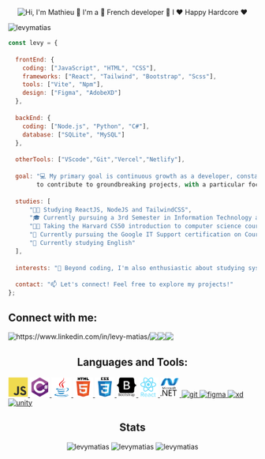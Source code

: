 <p align="center">
  <img src="https://github.com/LevyMatias/levymatias/raw/main/github/githubProfile2.gif" alt="Hi, I'm Mathieu 👋 I'm a 🚀 French developer 🚀 I ❤️ Happy Hardcore ❤️">
</p>

<p align="left"> <img src="https://komarev.com/ghpvc/?username=levymatias&label=Profile%20views&color=0e75b6&style=flat" alt="levymatias" /> </p>

```javascript
const levy = {

  frontEnd: {
    coding: ["JavaScript", "HTML", "CSS"],
    frameworks: ["React", "Tailwind", "Bootstrap", "Scss"],
    tools: ["Vite", "Npm"],
    design: ["Figma", "AdobeXD"]
  },

  backEnd: {
    coding: ["Node.js", "Python", "C#"],
    database: ["SQLite", "MySQL"]
  },

  otherTools: ["VScode","Git","Vercel","Netlify"],
  
  goal: "💻 My primary goal is continuous growth as a developer, constantly learning and seeking opportunities
        to contribute to groundbreaking projects, with a particular focus on exploring the vast universe of JavaScript.",

  studies: [
      "👨‍💻 Studying ReactJS, NodeJS and TailwindCSS",
      "🎓 Currently pursuing a 3rd Semester in Information Technology at Univesp",
      "👨‍💻 Taking the Harvard CS50 introduction to computer science course",
      "🌱 Currently pursuing the Google IT Support certification on Coursera",
      "📙 Currently studying English"
  ],
  
  interests: "🚀 Beyond coding, I'm also enthusiastic about studying systems and networks",
    
  contact: "📫 Let's connect! Feel free to explore my projects!"
};

```

<h2 align="left">Connect with me:</h2>
<p align="left" >
<a href="https://linkedin.com/in/https://www.linkedin.com/in/levy-matias/" target="blank"><img align="left" src="https://img.shields.io/badge/LinkedIn-0077B5?style=for-the-badge&logo=linkedin&logoColor=white" alt="https://www.linkedin.com/in/levy-matias/"/></a> <a href="mailto:levisilvas2018@gmail.com" > <img align="left" src="https://img.shields.io/badge/Gmail-D14836?style=for-the-badge&logo=gmail&logoColor=white"/></a> <a href="tel:+11976857986" > <img align="left" src="https://img.shields.io/badge/WhatsApp-25D366?style=for-the-badge&logo=whatsapp&logoColor=white"/></a> <a href="tel:+11976857986" > <img src="https://img.shields.io/badge/Telegram-2CA5E0?style=for-the-badge&logo=telegram&logoColor=white"/></a>

</p>

<h2 align="center">Languages and Tools:</h2>
<p align="left"> <a href="https://developer.mozilla.org/en-US/docs/Web/JavaScript" target="_blank" rel="noreferrer"> <img src="https://raw.githubusercontent.com/devicons/devicon/master/icons/javascript/javascript-original.svg" alt="javascript" width="40" height="40"/> </a> <a href="https://www.w3schools.com/cs/" target="_blank" rel="noreferrer"> <img src="https://raw.githubusercontent.com/devicons/devicon/master/icons/csharp/csharp-original.svg" alt="csharp" width="40" height="40"/> </a> 
<a href="https://www.java.com" target="_blank" rel="noreferrer"> <img src="https://raw.githubusercontent.com/devicons/devicon/master/icons/java/java-original.svg" alt="java" width="40" height="40"/> </a>
</a> <a href="https://www.w3.org/html/" target="_blank" rel="noreferrer"> <img src="https://raw.githubusercontent.com/devicons/devicon/master/icons/html5/html5-original-wordmark.svg" alt="html5" width="40" height="40"/> </a> <a href="https://www.w3schools.com/css/" target="_blank" rel="noreferrer"> <img src="https://raw.githubusercontent.com/devicons/devicon/master/icons/css3/css3-original-wordmark.svg" alt="css3" width="40" height="40"/> </a> 
<a href="https://getbootstrap.com" target="_blank" rel="noreferrer"> <img src="https://raw.githubusercontent.com/devicons/devicon/master/icons/bootstrap/bootstrap-plain-wordmark.svg" alt="bootstrap" width="40" height="40"/> </a> <a href="https://reactjs.org/" target="_blank" rel="noreferrer"> <img src="https://raw.githubusercontent.com/devicons/devicon/master/icons/react/react-original-wordmark.svg" alt="react" width="40" height="40"/> </a> <a href="https://dotnet.microsoft.com/" target="_blank" rel="noreferrer"> <img src="https://raw.githubusercontent.com/devicons/devicon/master/icons/dot-net/dot-net-original-wordmark.svg" alt="dotnet" width="40" height="40"/> </a> <a href="https://git-scm.com/" target="_blank" rel="noreferrer"> <img src="https://www.vectorlogo.zone/logos/git-scm/git-scm-icon.svg" alt="git" width="40" height="40"/> <a href="https://www.figma.com/" target="_blank" rel="noreferrer"> <img src="https://www.vectorlogo.zone/logos/figma/figma-icon.svg" alt="figma" width="40" height="40"/> </a> <a href="https://www.adobe.com/products/xd.html" target="_blank" rel="noreferrer"> <img src="https://cdn.worldvectorlogo.com/logos/adobe-xd.svg" alt="xd" width="40" height="40"/> </a> <a href="https://unity.com/" target="_blank" rel="noreferrer"> <img src="https://www.vectorlogo.zone/logos/unity3d/unity3d-icon.svg" alt="unity" width="40" height="40"/> </a>  </p> 

<h2 align="center">Stats</h2>
<div align="center">
  <img align="ce" src="https://github-readme-streak-stats.herokuapp.com/?user=levymatias&layout=compact&theme=dark" alt="levymatias" />
  <img align="" src="https://github-readme-stats.vercel.app/api?username=levymatias&show_icons=true&locale=en&layout=compact&theme=dark" alt="levymatias" />
  <img align="" src="https://github-readme-stats.vercel.app/api/top-langs?username=levymatias&show_icons=true&locale=en&layout=compact&theme=dark" alt="levymatias" />
</div>


